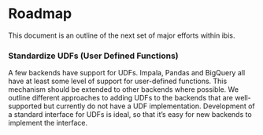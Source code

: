 # Roadmap

This document is an outline of the next set of major efforts within ibis.

### Standardize UDFs (User Defined Functions)

A few backends have support for UDFs. Impala, Pandas and BigQuery all have at
least some level of support for user-defined functions. This mechanism should
be extended to other backends where possible. We outline different approaches
to adding UDFs to the backends that are well-supported but currently do not
have a UDF implementation. Development of a standard interface for UDFs is
ideal, so that it’s easy for new backends to implement the interface.
